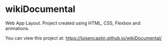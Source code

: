 # wikiDocumental

Web App Layout. Project created using HTML, CSS, Flexbox and animations.

You can view this project at: https://luisencastin.github.io/wikiDocumental/
